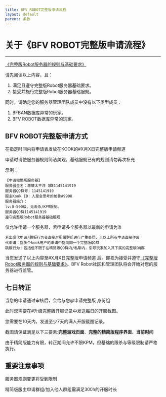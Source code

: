 ```yaml
---
title: BFV ROBOT完整版申请流程
layout: default
parent: 条款
---
```


# 关于《BFV ROBOT完整版申请流程》

----

[《完整版Robot服务器的规则与基础要求》](./service)

请先阅读以上内容，且：

1. 满足且遵守完整版Robot服务器基础要求。
2. 接受并施行完整版Robot服务器基础服规。

同时，请确定您的服务器管理团队成员中没有以下类型成员：

1. BFBAN数据库异常的玩家。
2. BFV ROBOT数据库异常的玩家。

## BFV ROBOT完整版申请方式

在指定时间内将申请表发放在KOOK的#X月X日完整版申请频道

申请时请使服务器规则简洁美观，基础服规已有的规则请勿再次补充

示例：

    【申请完整版服务器】
    服务器全名：激情太平洋 Q群1145141919
    服务器QQ群号：1145141919
    服主Kook ID：人是会思考的帕鲁#9998
    服务器简介：
    lv:0-500级、无击杀/KPM限制。
    服务器QQ群1145141919
    遵守完整版Robot服务器基础服规

仅允许申请一个服务器，若申请多个服务器以最新的申请为准

    若出现代申请/跳板行为会直接对所属群组进行严重处罚，且以上所有申请直接作废
    代申请：指多个kook用户的申请中指向同一个完整版QQ群
    跳板行为：包括但不限于在精简版QQ群内/私聊内，引导玩家加入其下属的完整版QQ群

当您发送了以上内容至#X月X日完整版申请频道 后。即视为接受并遵守[《完整版Robot服务器的规则与基础要求》](./service)。BFV Robot社区和管理团队将会开始对您的服务器进行监管。

## 七日转正

当您的申请通过审核后，会给与您@申请完整版 身份组

此时您需要在#升级完整版开服记录中发送每日的开服截图。

您需要在10天内，发送至少7天的满人开服截图记录。

截图请保证满足以下三要素:**完整游戏页面**、**完整的精简版程序界面**、**当前时间**

由于精简版能力有限，转正期间允许不限KPM，但基础的限杀与等级限制请严格执行。

## 重要注意事项

服务器规则变更将受到限制

精简版服主申请群组/加入他人群组需满足300h的开服时长

